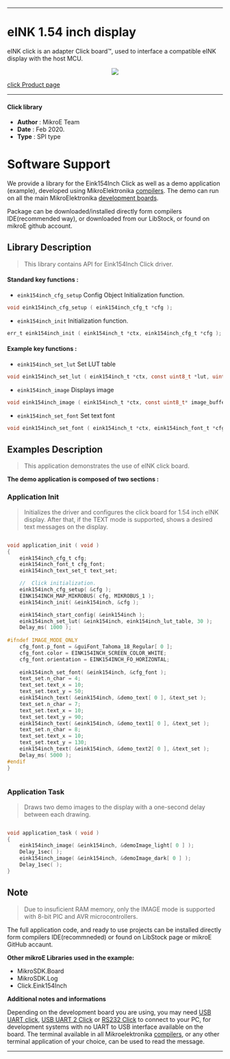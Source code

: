
---
# eINK 1.54 inch display

eINK click is an adapter Click board™, used to interface a compatible eINK display with the host MCU.

<p align="center">
  <img src="https://download.mikroe.com/images/click_for_ide/eink_click_bundle154inch.png">
</p>

[click Product page](https://www.mikroe.com/e-paper-bundle-1)

---

#### Click library 

- **Author**        : MikroE Team
- **Date**          : Feb 2020.
- **Type**          : SPI type


# Software Support

We provide a library for the Eink154Inch Click 
as well as a demo application (example), developed using MikroElektronika 
[compilers](https://shop.mikroe.com/compilers). 
The demo can run on all the main MikroElektronika [development boards](https://shop.mikroe.com/development-boards).

Package can be downloaded/installed directly form compilers IDE(recommended way), or downloaded from our LibStock, or found on mikroE github account. 

## Library Description

> This library contains API for Eink154Inch Click driver.

#### Standard key functions :

- `eink154inch_cfg_setup` Config Object Initialization function.
```c
void eink154inch_cfg_setup ( eink154inch_cfg_t *cfg ); 
```

- `eink154inch_init` Initialization function.
```c
err_t eink154inch_init ( eink154inch_t *ctx, eink154inch_cfg_t *cfg );
```

#### Example key functions :

- `eink154inch_set_lut` Set LUT table
```c
void eink154inch_set_lut ( eink154inch_t *ctx, const uint8_t *lut, uint8_t n_bytes );
```

- `eink154inch_image` Displays image
```c
void eink154inch_image ( eink154inch_t *ctx, const uint8_t* image_buffer );
```

- `eink154inch_set_font` Set text font
```c
void eink154inch_set_font ( eink154inch_t *ctx, eink154inch_font_t *cfg_font );
```

## Examples Description

> This application demonstrates the use of eINK click board.

**The demo application is composed of two sections :**

### Application Init 

> Initializes the driver and configures the click board for 1.54 inch eINK display.
> After that, if the TEXT mode is supported, shows a desired text messages on the display.

```c

void application_init ( void )
{
    eink154inch_cfg_t cfg;   
    eink154inch_font_t cfg_font;
    eink154inch_text_set_t text_set;

    //  Click initialization.
    eink154inch_cfg_setup( &cfg );
    EINK154INCH_MAP_MIKROBUS( cfg, MIKROBUS_1 );
    eink154inch_init( &eink154inch, &cfg );

    eink154inch_start_config( &eink154inch );
    eink154inch_set_lut( &eink154inch, eink154inch_lut_table, 30 );
    Delay_ms( 1000 );
    
#ifndef IMAGE_MODE_ONLY
    cfg_font.p_font = &guiFont_Tahoma_18_Regular[ 0 ];
    cfg_font.color = EINK154INCH_SCREEN_COLOR_WHITE;
    cfg_font.orientation = EINK154INCH_FO_HORIZONTAL;  
    
    eink154inch_set_font( &eink154inch, &cfg_font );
    text_set.n_char = 4;
    text_set.text_x = 10;
    text_set.text_y = 50;
    eink154inch_text( &eink154inch, &demo_text[ 0 ], &text_set );
    text_set.n_char = 7;
    text_set.text_x = 10;
    text_set.text_y = 90;
    eink154inch_text( &eink154inch, &demo_text1[ 0 ], &text_set );
    text_set.n_char = 8;
    text_set.text_x = 10;
    text_set.text_y = 130;
    eink154inch_text( &eink154inch, &demo_text2[ 0 ], &text_set ); 
    Delay_ms( 5000 );
#endif
}
  
```

### Application Task

> Draws two demo images to the display with a one-second delay between each drawing.

```c

void application_task ( void )
{
    eink154inch_image( &eink154inch, &demoImage_light[ 0 ] );
    Delay_1sec( );
    eink154inch_image( &eink154inch, &demoImage_dark[ 0 ] );
    Delay_1sec( );
}

```

## Note

> Due to insuficient RAM memory, only the IMAGE mode is supported with 8-bit PIC and AVR microcontrollers.

The full application code, and ready to use projects can be  installed directly form compilers IDE(recommneded) or found on LibStock page or mikroE GitHub accaunt.

**Other mikroE Libraries used in the example:** 

- MikroSDK.Board
- MikroSDK.Log
- Click.Eink154Inch

**Additional notes and informations**

Depending on the development board you are using, you may need 
[USB UART click](https://shop.mikroe.com/usb-uart-click), 
[USB UART 2 Click](https://shop.mikroe.com/usb-uart-2-click) or 
[RS232 Click](https://shop.mikroe.com/rs232-click) to connect to your PC, for 
development systems with no UART to USB interface available on the board. The 
terminal available in all Mikroelektronika 
[compilers](https://shop.mikroe.com/compilers), or any other terminal application 
of your choice, can be used to read the message.



---
